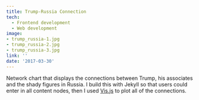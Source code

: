 ```yaml
---
title: Trump-Russia Connection
tech:
  - Frontend development
  - Web development
image:
- trump_russia-1.jpg
- trump_russia-2.jpg
- trump_russia-3.jpg
link: ''
date: '2017-03-30'
---
```


Network chart that displays the connections between Trump, his associates and the shady figures in Russia. I build this with Jekyll so that users could enter in all content nodes, then I used [Vis.js](http://visjs.org/) to plot all of the connections.
